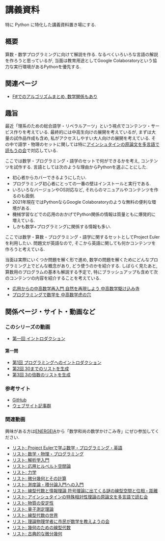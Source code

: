 # 講義資料
特に Python に特化した講義資料置き場にする.

## 概要
算数・数学プログラミングに向けて解説を作る.
なるべくいろいろな言語の解説を作ろうと思っているが,
当面は教育用途としてGoogle Colaboratoryという協力な実行環境があるPythonを優先する.

## 関連ページ
- [F#でのアルゴリズムまとめ, 数学関係もあり](https://github.com/phasetr/AlgorithmsAndDataStructureByFSharp)

## 趣旨
最近「理系のための総合語学・リベラルアーツ」という視点でコンテンツ・サービス作りを考えている.
最終的には中高生向けの展開を考えているが,
まずは大量の試作品作成も含め,
私がアクセスしやすい大人向けの展開を考えている.
その中で語学・物理のセットに関しては特に[アインシュタインの原論文を多言語で読もうの会](https://phasetr.com/free/studygroup/sr/)で対応している.

ここでは数学・プログラミング・語学のセットで何ができるかを考え,
コンテンツを試作する.
言語としては次のような理由からPythonを選ぶことにした.

- 初心者からカバーできるようにしたい.
- プログラミング初心者にとっての一番の壁はインストールと実行である.
- いろいろなバージョンやOS対応など, それらのマニュアルやコンテンツを作るのも面倒.
- 2021年現在ではPythonならGoogle Colaboratoryのような無料の便利な環境がある.
- 機械学習などでの応用のおかげでPython関係の情報は質量ともに爆発的に増えている.
- しかも数学+プログラミングに関係する情報も多い.

ここでは数学・算数・プログラミング・語学に関するセットとしてProject Eulerを利用したい.
問題文が英語なので,
そこから英語に関しても何かコンテンツを作ろうと考えている.

当面は実際にいくつか問題を解く形で進め,
数学の問題を解くためにどんなプログラミング上でどんな概念があり,
どう使うのかを紹介する.
しばらく見たあと, 算数用のプログラムの基本も解説する予定で,
特にブラッシュアップも含めて次のコンテンツの内容を紹介することを考えている.

- [応用からの中高数学再入門 自然を再現しよう 中高数学駆け込み寺](https://phasetr.com/mrlp1/)
- [プログラミングで数学を 中高数学虎の穴](https://phasetr.com/mthlp1/)

## 関係ページ・サイト・動画など

### このシリーズの動画
- [第一回 イントロダクション](https://youtu.be/WtNHtHiVB3Y)

#### 第一問
- [第1回 プログラミングへのイントロダクション](https://youtu.be/UK507_DrS-Q)
- [第2回 30までのリストを生成](https://www.youtube.com/watch?v=ZJgtBIb_RbM)
- [第3回 3の倍数のリストを生成](https://youtu.be/vmAbV5Wi50Q)

### 参考サイト
- [GitHub](https://github.com/phasetr/studygroup/tree/master/project-euler)
- [ウェブサイト記事群](https://phasetr.com/)

### 関連動画
興味がある方は[ENERGEIA](https://energeia.app)から「数学和尚の数学かけこみ寺」にぜひ参加してください.

- [リスト: Project Eulerで学ぶ数学・プログラミング・英語](https://www.youtube.com/playlist?list=PLSBzltjFoprYhEMuQLL9ztYQbU41933Xu)
- [リスト: 数学・物理・プログラミング](https://www.youtube.com/playlist?list=PLSBzltjFopraTJUYDMXnj1GdYCdR0QyzU)
- [リスト: 解析学入門](https://www.youtube.com/playlist?list=PLSBzltjFoprZ4srIpDj4Ucr6WTQPyJuUU)
- [リスト: 応用ヒルベルト空間論](https://www.youtube.com/playlist?list=PLSBzltjFoprYIRkgAQqBYitUOBWcEKKeV)
- [リスト: 力学](https://www.youtube.com/playlist?list=PLSBzltjFoprZJU6Eacjer96rAhyc9KDPN)
- [リスト: 微分幾何とその計算](https://www.youtube.com/playlist?list=PLSBzltjFoprbFRDKuwstOqZ7Rx81QlorP)
- [リスト: 測度論・積分論入門への入門](https://www.youtube.com/playlist?list=PLSBzltjFopraESIkFD_kaqA7AH3jkE3aC)
- [リスト: 線型代数と情報理論 符号理論に出てくる謎の線型空間と位相・距離](https://www.youtube.com/playlist?list=PLSBzltjFoprbc0Aiz6-KyF1QFtHB4z1fj)
- [リスト: アインシュタインの特殊相対性理論の原論文を多言語で読む会](https://www.youtube.com/playlist?list=PLSBzltjFoprY1UhOvl-wXADKLQR5hkiOc)
- [リスト: 物質の安定性](https://www.youtube.com/playlist?list=PLSBzltjFoprbBFjWO_9fvh8BIMkCwq4UB)
- [リスト: 量子測定理論](https://www.youtube.com/playlist?list=PLSBzltjFoprbrjxkE9c0bJBlVsTp3JdDP)
- [リスト: 線型代数の世界](https://www.youtube.com/playlist?list=PLSBzltjFoprbk_fO1usCaxYN_EJkKvpmS)
- [リスト: 理論物理学者に市民が数学を教えようの会](https://www.youtube.com/playlist?list=PLSBzltjFoprYEuhVZyZGfgBQfwK1EOndQ)
- [リスト: 幾何のための線型代数](https://www.youtube.com/playlist?list=PLSBzltjFoprbZh3cQy5rbVh4Agecozq5U)
- [リスト: 古典的な微分幾何](https://www.youtube.com/playlist?list=PLSBzltjFoprYdWQk4YvaSplOVtSjBpZIJ)

